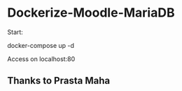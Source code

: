 # Dockerize-Moodle-MariaDB
Start:

docker-compose up -d

Access on localhost:80

## Thanks to Prasta Maha
